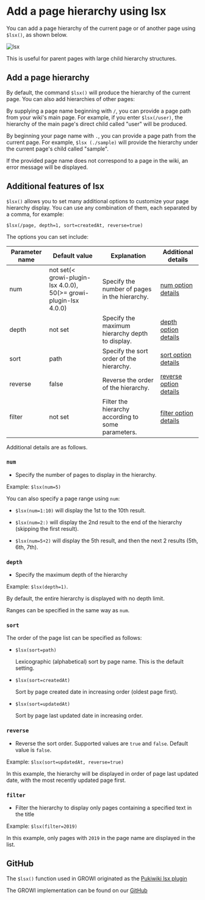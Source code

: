 # Add a page hierarchy using lsx

You can add a page hierarchy of the current page or of another page using `$lsx()`, as shown below.

![lsx](/assets/images/lsx_gif.gif)

This is useful for parent pages with large child hierarchy structures.

## Add a page hierarchy

By default, the command `$lsx()` will produce the hierarchy of the current page.  You can also add hierarchies of other pages:

By supplying a page name beginning with `/`, you can provide a page path from your wiki's main page.  For example, if you enter `$lsx(/user)`, the hierarchy of the main page's direct child called "user" will be produced.

By beginning your page name with `.`, you can provide a page path from the current page.  For example, `$lsx (./sample)` will provide the hierarchy under the current page's child called "sample".

[//]: <> (TODO: 紹介してるエラーメッセージの例を表そう。)
If the provided page name does not correspond to a page in the wiki, an error message will be displayed.

## Additional features of lsx

`$lsx()` allows you to set many additional options to customize your page hierarchy display.  You can use any combination of them, each separated by a comma, for example:

`$lsx(/page, depth=1, sort=createdAt, reverse=true)`

The options you can set include:

| Parameter name    | Default value    |  Explanation   | Additional details |
| --- | --- | --- | --- |
|  num   |  not set(< growi-plugin-lsx 4.0.0), 50(>= growi-plugin-lsx 4.0.0)   | Specify the number of pages in the hierarchy.| [num option details](#num-option) |
|  depth   |  not set   | Specify the maximum hierarchy depth to display.| [depth option details](#depth-option) |
|  sort   |  path   | Specify the sort order of the hierarchy. | [sort option details](#sort-option) |
|  reverse   |  false   | Reverse the order of the hierarchy.| [reverse option details](#reverse-option) |
|  filter   |  not set   | Filter the hierarchy according to some parameters. | [filter option details](#filter-option) |

Additional details are as follows.

### `num`

- Specify the number of pages to display in the hierarchy.

Example: `$lsx(num=5)`

You can also specify a page range using `num`:

- `$lsx(num=1:10)` will display the 1st to the 10th result.

- `$lsx(num=2:)` will display the 2nd result to the end of the hierarchy (skipping the first result).

- `$lsx(num=5+2)` will display the 5th result, and then the next 2 results (5th, 6th, 7th).

### `depth`

- Specify the maximum depth of the hierarchy

Example: `$lsx(depth=1)`.

By default, the entire hierarchy is displayed with no depth limit.

Ranges can be specified in the same way as `num`.

### `sort`
  
The order of the page list can be specified as follows:

- `$lsx(sort=path)`

  Lexicographic (alphabetical) sort by page name.  This is the default setting.

- `$lsx(sort=createdAt)`

  Sort by page created date in increasing order (oldest page first).

- `$lsx(sort=updatedAt)`

  Sort by page last updated date in increasing order.

### `reverse`

- Reverse the sort order.  Supported values are `true` and `false`.
  Default value is `false`.

Example: `$lsx(sort=updatedAt, reverse=true)`

In this example, the hierarchy will be displayed in order of page last updated date, with the most recently updated page first.

### `filter`

- Filter the hierarchy to display only pages containing a specified text in the title

Example: `$lsx(filter=2019)`

In this example, only pages with `2019` in the page name are displayed in the list.

## GitHub

The `$lsx()` function used in GROWI originated as the
[Pukiwiki lsx plugin](http://ukiya.sakura.ne.jp/index.php?PukiWiki%2F1.4%2F%E3%83%9E%E3%83%8B%E3%83%A5%E3%82%A2%E3%83%AB%2F%E3%83%97%E3%83%A9%E3%82%B0%E3%82%A4%E3%83%B3%2F%E7%8B%AC%E8%87%AA%E3%81%AB%E8%BF%BD%E5%8A%A0%E3%81%97%E3%81%9F%E3%82%82%E3%81%AE%2Flsx)

The GROWI implementation can be found on our
[GitHub](https://github.com/weseek/growi-plugin-lsx)

